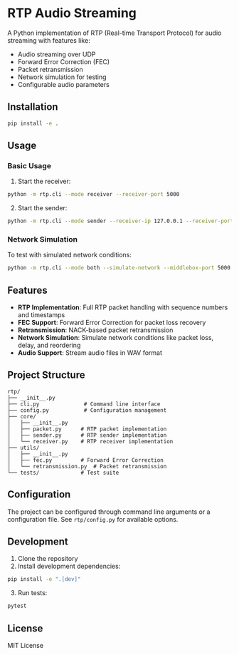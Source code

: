 # RTP Audio Streaming

A Python implementation of RTP (Real-time Transport Protocol) for audio streaming with features like:
- Audio streaming over UDP
- Forward Error Correction (FEC)
- Packet retransmission
- Network simulation for testing
- Configurable audio parameters

## Installation

```bash
pip install -e .
```

## Usage

### Basic Usage

1. Start the receiver:
```bash
python -m rtp.cli --mode receiver --receiver-port 5000
```

2. Start the sender:
```bash
python -m rtp.cli --mode sender --receiver-ip 127.0.0.1 --receiver-port 5000 --audio input.wav
```

### Network Simulation

To test with simulated network conditions:

```bash
python -m rtp.cli --mode both --simulate-network --middlebox-port 5000 --receiver-listen-port 6000
```

## Features

- **RTP Implementation**: Full RTP packet handling with sequence numbers and timestamps
- **FEC Support**: Forward Error Correction for packet loss recovery
- **Retransmission**: NACK-based packet retransmission
- **Network Simulation**: Simulate network conditions like packet loss, delay, and reordering
- **Audio Support**: Stream audio files in WAV format

## Project Structure

```
rtp/
├── __init__.py
├── cli.py              # Command line interface
├── config.py           # Configuration management
├── core/
│   ├── __init__.py
│   ├── packet.py      # RTP packet implementation
│   ├── sender.py      # RTP sender implementation
│   └── receiver.py    # RTP receiver implementation
├── utils/
│   ├── __init__.py
│   ├── fec.py         # Forward Error Correction
│   └── retransmission.py  # Packet retransmission
└── tests/             # Test suite
```

## Configuration

The project can be configured through command line arguments or a configuration file. See `rtp/config.py` for available options.

## Development

1. Clone the repository
2. Install development dependencies:
```bash
pip install -e ".[dev]"
```
3. Run tests:
```bash
pytest
```

## License

MIT License 